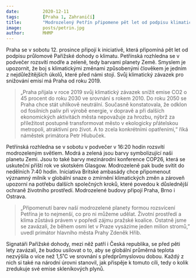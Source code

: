 ```yaml
---
date:         2020-12-11
tags:         [Praha 1, Zahraničí]
title:        "Modrozelený Petřín připomene pět let od podpisu klimatické Pařížské dohody"
image: 	      posts/petrin.jpg
author:       MHMP
---
```

 
Praha se v sobotu 12. prosince připojí k iniciativě, která připomíná pět let od podpisu průlomové Pařížské dohody o klimatu.  Petřínská rozhledna se v podvečer rozsvítí modře a zeleně, tedy barvami planety Země. Smyslem je upozornit, že boj s klimatickými změnami způsobenými člověkem je jedním z nejdůležitějších úkolů, které před námi stojí. Svůj klimatický závazek pro snižování emisí má Praha od roku 2019.  

> „Praha přijala v roce 2019 svůj klimatický závazek snížit emise CO2 o 45 procent do roku 2030 ve srovnání s rokem 2010. Do roku 2050 se Praha chce stát uhlíkově neutrální.  Současně konstatovala, že odklon od fosilních paliv při výrobě energie, v dopravě a při dalších ekonomických aktivitách města nepovažuje za hrozbu, nýbrž za příležitost postupně transformovat město v ekologicky přátelskou metropoli, atraktivní pro život. A to zcela konkrétními opatřeními,“ říká náměstek primátora Petr Hlubuček. 

Petřínská rozhledna se v sobotu v podvečer v 16:20 hodin rozsvítí modrozeleným světlem. Modrá a zelená jsou barvy symbolizující naši planetu Zemi. Jsou to také barvy mezinárodní konference COP26, která se uskuteční příští rok ve skotském Glasgow. Modrozeleně pak bude svítit do nedělních 7:40 hodin.  Iniciativa Britské ambasády chce připomenout významný milník v globální snaze o zmírnění klimatických změn a zároveň upozorní na potřebu dalších společných kroků, které povedou k důslednější ochraně životního prostředí. Modrozelené budovy připojí Praha, Brno i Ostrava.

> „Připomenutí barev naší modrozelené planety formou rozsvícení Petřína je to nejmenší, co pro ni můžeme udělat. Životní prostředí a klima zůstává právem v popředí zájmu pražské koalice. Ostatně jsme se zavázali, že během osmi let v Praze vysázíme jeden milion stromů,” uvedl primátor hlavního města Prahy Zdeněk Hřib.

Signatáři Pařížské dohody, mezi něž patří i Česká republika, se před pěti lety zavázali, že budou usilovat o to, aby se globální průměrná teplota nezvýšila o více než 1,5˚C ve srovnání s předprůmyslovou dobou. Každý z nich si také na národní úrovni stanovil, jak přispěje k tomuto cíli, tedy o kolik zredukuje své emise skleníkových plynů.

 
